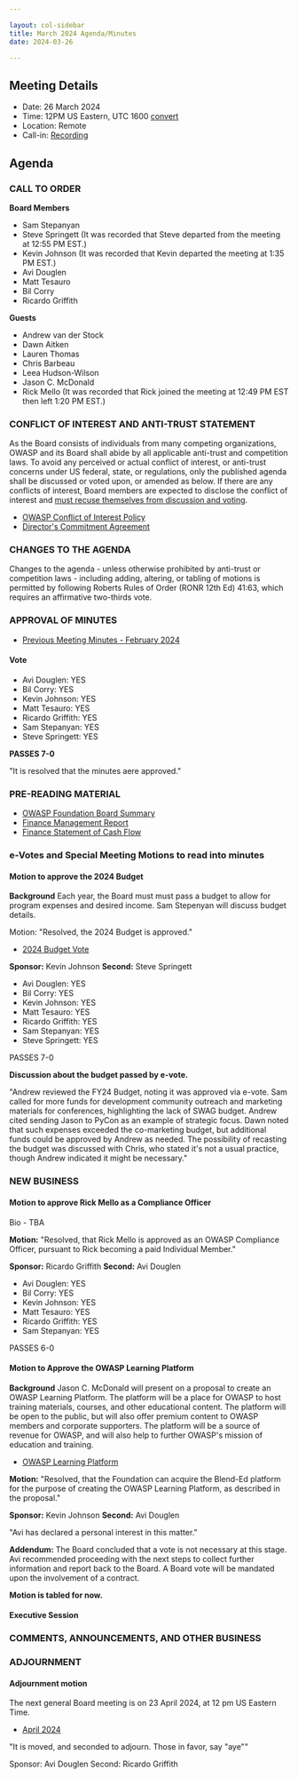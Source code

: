 ```yaml
---

layout: col-sidebar
title: March 2024 Agenda/Minutes
date: 2024-03-26

---
```


## Meeting Details

- Date: 26 March 2024
- Time: 12PM US Eastern, UTC 1600 [convert](https://www.timeanddate.com/worldclock/meetingdetails.html?year=2024&month=3&day=26&hour=16&min=0&sec=0&p1=398&p2=110&p3=197&p4=64&p5=136&p6=179)
- Location: Remote
- Call-in: [Recording](https://youtu.be/zm_PXQw1sRo)

## Agenda

### CALL TO ORDER

**Board Members**
- Sam Stepanyan 
- Steve Springett  (It was recorded that Steve departed from the meeting at 12:55 PM EST.)
- Kevin Johnson  (It was recorded that Kevin departed the meeting at 1:35 PM EST.)
- Avi Douglen 
- Matt Tesauro 
- Bil Corry 
- Ricardo Griffith 

**Guests**
- Andrew van der Stock 
- Dawn Aitken 
- Lauren Thomas 
- Chris Barbeau 
- Leea Hudson-Wilson 
- Jason C. McDonald 
- Rick Mello (It was recorded that Rick joined the meeting at 12:49 PM EST then left 1:20 PM EST.)

### CONFLICT OF INTEREST AND ANTI-TRUST STATEMENT

As the Board consists of individuals from many competing organizations, OWASP and its Board shall abide by all applicable anti-trust and competition laws. To avoid any perceived or actual conflict of interest, or anti-trust concerns under US federal, state, or regulations, only the published agenda shall be discussed or voted upon, or amended as below. If there are any conflicts of interest, Board members are expected to disclose the conflict of interest and [must recuse themselves from discussion and voting](https://policy.owasp.org/legal/bylaws#section-702-disclosure-required).

- [OWASP Conflict of Interest Policy](https://policy.owasp.org/operational/conflict-of-interest)
- [Director's Commitment Agreement](https://policy.owasp.org/legal/directors-committment-agreement)

### CHANGES TO THE AGENDA

Changes to the agenda - unless otherwise prohibited by anti-trust or competition laws - including adding, altering, or tabling of motions is permitted by following Roberts Rules of Order (RONR 12th Ed) 41:63, which requires an affirmative two-thirds vote.

### APPROVAL OF MINUTES

- [Previous Meeting Minutes - February 2024](/meetings-historical/2024/202402)

#### Vote
- Avi Douglen: YES
- Bil Corry: YES
- Kevin Johnson: YES
- Matt Tesauro: YES
- Ricardo Griffith: YES
- Sam Stepanyan: YES
- Steve Springett: YES

**PASSES 7-0**

"It is resolved that the minutes aere approved."

### PRE-READING MATERIAL

- [OWASP Foundation Board Summary](https://docs.google.com/presentation/d/1FBHRRdku6svCZn0MtG5AjdTFjwAZufWHeX27309hh74/edit?usp=sharing)
- [Finance Management Report](/attachments/202402-management-report.pdf)
- [Finance Statement of Cash Flow](/attachments/202402-statement-of-cash-flow.xlsx)

### e-Votes and Special Meeting Motions to read into minutes

#### Motion to approve the 2024 Budget

**Background** Each year, the Board must must pass a budget to allow for program expenses and desired income. Sam Stepenyan will discuss budget details.

Motion: "Resolved, the 2024 Budget is approved."

- [2024 Budget Vote](/attachments/202403-budget-evote.pdf)

**Sponsor:** Kevin Johnson
**Second:** Steve Springett

- Avi Douglen: YES
- Bil Corry: YES
- Kevin Johnson: YES
- Matt Tesauro: YES
- Ricardo Griffith: YES
- Sam Stepanyan: YES
- Steve Springett: YES

PASSES 7-0

**Discussion about the budget passed by e-vote.**

"Andrew reviewed the FY24 Budget, noting it was approved via e-vote. Sam called for more funds for development community outreach and marketing materials for conferences, highlighting the lack of SWAG budget. Andrew cited sending Jason to PyCon as an example of strategic focus. Dawn noted that such expenses exceeded the co-marketing budget, but additional funds could be approved by Andrew as needed. The possibility of recasting the budget was discussed with Chris, who stated it's not a usual practice, though Andrew indicated it might be necessary."

### NEW BUSINESS

#### Motion to approve Rick Mello as a Compliance Officer

Bio - TBA

**Motion:** "Resolved, that Rick Mello is approved as an OWASP Compliance Officer, pursuant to Rick becoming a paid Individual Member."

**Sponsor:** Ricardo Griffith
**Second:** Avi Douglen

- Avi Douglen: YES
- Bil Corry: YES
- Kevin Johnson: YES
- Matt Tesauro: YES
- Ricardo Griffith: YES
- Sam Stepanyan: YES

PASSES 6-0

#### Motion to Approve the OWASP Learning Platform

**Background** Jason C. McDonald will present on a proposal to create an OWASP Learning Platform. The platform will be a place for OWASP to host training materials, courses, and other educational content. The platform will be open to the public, but will also offer premium content to OWASP members and corporate supporters. The platform will be a source of revenue for OWASP, and will also help to further OWASP's mission of education and training.

- [OWASP Learning Platform]()

**Motion:** "Resolved, that the Foundation can acquire the Blend-Ed platform for the purpose of creating the OWASP Learning Platform, as described in the proposal."

**Sponsor:** Kevin Johnson
**Second:** Avi Douglen

"Avi has declared a personal interest in this matter."

**Addendum:** The Board concluded that a vote is not necessary at this stage. Avi recommended proceeding with the next steps to collect further information and report back to the Board. A Board vote will be mandated upon the involvement of a contract.

**Motion is tabled for now.**

#### Executive Session

### COMMENTS, ANNOUNCEMENTS, AND OTHER BUSINESS

### ADJOURNMENT

#### Adjournment motion

The next general Board meeting is on 23 April 2024, at 12 pm US Eastern Time.

- [April 2024](https://board.owasp.org/meetings/202404.html)

"It is moved, and seconded to adjourn. Those in favor, say "aye""

Sponsor: Avi Douglen
Second: Ricardo Griffith
